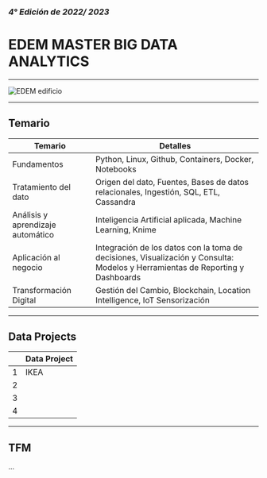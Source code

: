 ### _4° Edición de 2022/ 2023_
# EDEM MASTER BIG DATA ANALYTICS

---

![EDEM edificio](https://www.levantina.com/wp-content/uploads/2017/02/Edem-lanzadera-marina-de-empresas_portada.jpg)

---

## Temario

| Temario | Detalles |
| ------ | ------ |
| Fundamentos | Python, Linux, Github, Containers, Docker, Notebooks |
| Tratamiento del dato | Origen del dato, Fuentes, Bases de datos relacionales, Ingestión, SQL, ETL, Cassandra |
| Análisis y aprendizaje automático | Inteligencia Artificial aplicada, Machine Learning, Knime |
| Aplicación al negocio | Integración de los datos con la toma de decisiones, Visualización y Consulta: Modelos y Herramientas de Reporting y Dashboards |
| Transformación Digital | Gestión del Cambio, Blockchain, Location Intelligence, IoT Sensorización |

---

## Data Projects

|  | Data Project |
| ------ | ------ | 
| 1 | IKEA |  
| 2 | |  
| 3 | |  
| 4 | |  

---

## TFM

...